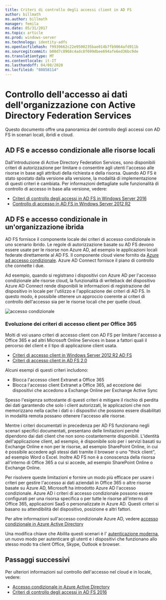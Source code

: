 ```yaml
---
title: Criteri di controllo degli accessi client in AD FS
author: billmath
ms.author: billmath
manager: femila
ms.date: 05/31/2017
ms.topic: article
ms.prod: windows-server
ms.technology: identity-adfs
ms.openlocfilehash: f9939662c22e9500235bae014b7fb9064afd911b
ms.sourcegitcommit: b00d7c8968c4adc8f699dbee694afe6ed36bc9de
ms.translationtype: MT
ms.contentlocale: it-IT
ms.lasthandoff: 04/08/2020
ms.locfileid: "80858114"
---
```

# <a name="controlling-access-to-organizational-data-with-active-directory-federation-services"></a>Controllo dell'accesso ai dati dell'organizzazione con Active Directory Federation Services

Questo documento offre una panoramica del controllo degli accessi con AD FS in scenari locali, ibridi e cloud.  

## <a name="ad-fs-and-conditional-access-to-on-premises-resources"></a>AD FS e accesso condizionale alle risorse locali 
Dall'introduzione di Active Directory Federation Services, sono disponibili criteri di autorizzazione per limitare o consentire agli utenti l'accesso alle risorse in base agli attributi della richiesta e della risorsa.  Quando AD FS è stato spostato dalla versione alla versione, la modalità di implementazione di questi criteri è cambiata.  Per informazioni dettagliate sulle funzionalità di controllo di accesso in base alla versione, vedere:
- [Criteri di controllo degli accessi in AD FS in Windows Server 2016](Access-Control-Policies-in-AD-FS.md)
- [Controllo di accesso in AD FS in Windows Server 2012 R2](Manage-Risk-with-Conditional-Access-Control.md)


## <a name="ad-fs-and-conditional-access-in-a-hybrid-organization"></a>AD FS e accesso condizionale in un'organizzazione ibrida  

AD FS fornisce il componente locale dei criteri di accesso condizionale in uno scenario ibrido. Le regole di autorizzazione basate su AD FS devono essere usate per le risorse non Azure AD, ad esempio le applicazioni locali federate direttamente al AD FS.  Il componente cloud viene fornito da [Azure ad accesso condizionale](https://docs.microsoft.com/azure/active-directory/active-directory-conditional-access).  Azure AD Connect fornisce il piano di controllo che connette i due.

Ad esempio, quando si registrano i dispositivi con Azure AD per l'accesso condizionale alle risorse cloud, la funzionalità di writeback del dispositivo Azure AD Connect rende disponibili le informazioni di registrazione del dispositivo in locale per l'utilizzo e l'applicazione dei criteri di AD FS.  In questo modo, è possibile ottenere un approccio coerente ai criteri di controllo dell'accesso sia per le risorse locali che per quelle cloud.  

![accesso condizionale](../deployment/media/Plan-Device-based-Conditional-Access-on-Premises/ADFS_ITPRO4.png)  


### <a name="the-evolution-of-client-access-policies-for-office-365"></a>Evoluzione dei criteri di accesso client per Office 365
Molti di voi usano criteri di accesso client con AD FS per limitare l'accesso a Office 365 e ad altri Microsoft Online Services in base a fattori quali il percorso del client e il tipo di applicazione client usata.  
- [Criteri di accesso client in Windows Server 2012 R2 AD FS](Access-Control-Policies-W2K12.md)
- [Criteri di accesso client in AD FS 2,0](Access-Control-Policies-in-AD-FS-2.md)

Alcuni esempi di questi criteri includono:
- Blocca l'accesso client Extranet a Office 365
- Blocca l'accesso client Extranet a Office 365, ad eccezione dei dispositivi che accedono a Exchange Online per Exchange Active Sync

Spesso l'esigenza sottostante di questi criteri è mitigare il rischio di perdita dei dati garantendo che solo i client autorizzati, le applicazioni che non memorizzano nella cache i dati o i dispositivi che possono essere disabilitati in modalità remota possano ottenere l'accesso alle risorse.

Mentre i criteri documentati in precedenza per AD FS funzionano negli scenari specifici documentati, presentano delle limitazioni perché dipendono dai dati client che non sono costantemente disponibili.  L'identità dell'applicazione client, ad esempio, è disponibile solo per i servizi basati su Exchange Online e non per le risorse, ad esempio SharePoint Online, in cui è possibile accedere agli stessi dati tramite il browser o uno "thick client", ad esempio Word o Excel.  Inoltre AD FS non è a conoscenza della risorsa all'interno di Office 365 a cui si accede, ad esempio SharePoint Online o Exchange Online.

Per risolvere queste limitazioni e fornire un modo più efficace per usare i criteri per gestire l'accesso ai dati aziendali in Office 365 o altre risorse basate su Azure AD, Microsoft ha introdotto Azure AD l'accesso condizionale.  Azure AD i criteri di accesso condizionale possono essere configurati per una risorsa specifica o per tutte le risorse all'interno di Office 365, applicazioni SaaS o personalizzate in Azure AD.  Questi criteri si basano su attendibilità del dispositivo, posizione e altri fattori.

Per altre informazioni sull'accesso condizionale Azure AD, vedere [accesso condizionale in Azure Active Directory](https://docs.microsoft.com/azure/active-directory/active-directory-conditional-access)

Una modifica chiave che Abilita questi scenari è l' [autenticazione moderna](https://blogs.office.com/2015/11/19/updated-office-365-modern-authentication-public-preview/), un nuovo modo per autenticare gli utenti e i dispositivi che funzionano allo stesso modo tra client Office, Skype, Outlook e browser.

## <a name="next-steps"></a>Passaggi successivi
Per ulteriori informazioni sul controllo dell'accesso nel cloud e in locale, vedere:

- [Accesso condizionale in Azure Active Directory](https://docs.microsoft.com/azure/active-directory/active-directory-conditional-access)
- [Criteri di controllo degli accessi in AD FS 2016](Access-Control-Policies-in-AD-FS.md)
